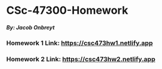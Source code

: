 # CSc-47300-Homework
##### By: Jacob Onbreyt
### Homework 1 Link: https://csc473hw1.netlify.app
### Homework 2 Link: https://csc473hw2.netlify.app
